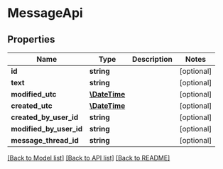 # MessageApi

## Properties
Name | Type | Description | Notes
------------ | ------------- | ------------- | -------------
**id** | **string** |  | [optional] 
**text** | **string** |  | [optional] 
**modified_utc** | [**\DateTime**](\DateTime.md) |  | [optional] 
**created_utc** | [**\DateTime**](\DateTime.md) |  | [optional] 
**created_by_user_id** | **string** |  | [optional] 
**modified_by_user_id** | **string** |  | [optional] 
**message_thread_id** | **string** |  | [optional] 

[[Back to Model list]](../../README.md#documentation-for-models) [[Back to API list]](../../README.md#documentation-for-api-endpoints) [[Back to README]](../../README.md)

